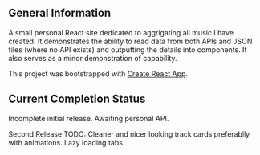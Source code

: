 ## General Information

A small personal React site dedicated to aggrigating all music I have created. It demonstrates the ability to read data from both APIs and JSON files (where no API exists) and outputting the details into components. It also serves as a minor demonstration of capability.

This project was bootstrapped with [Create React App](https://github.com/facebook/create-react-app).

## Current Completion Status

Incomplete initial release.
Awaiting personal API.

Second Release TODO:
Cleaner and nicer looking track cards preferablly with animations.
Lazy loading tabs.
